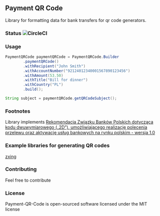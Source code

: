 ## Payment QR Code
Library for formatting data for bank transfers for qr code generators.

### Status ![CircleCI](https://circleci.com/gh/mateuszjanczak/payment-qr-code.svg?style=svg&circle-token=d4addbd70fd7d6ee51387795587db6a1505da19e)

### Usage
```java
PaymentQRCode paymentQRCode = PaymentQRCode.Builder
        .paymentQRCode()
        .withRecipient("John Smith")
        .withAccountNumber("92124012340001567890123456")
        .withAmount(53.50)
        .withTitle("Bill for dinner")
        .withCountry("PL")
        .build();

String subject = paymentQRCode.getQRCodeSubject();
```

### Footnotes
Library implements [Rekomendacja Związku Banków Polskich dotycząca kodu dwuwymiarowego („2D”), umożliwiającego realizację polecenia przelewu oraz aktywację usług bankowych na rynku polskim - wersja 1.0](https://zbp.pl/getmedia/1d7fef90-d193-4a2d-a1c3-ffdf1b0e0649/2013-12-03_-_Rekomendacja_-_Standard_2D)

### Example libraries for generating QR codes
[zxing](https://github.com/zxing/zxing)

### Contributing
Feel free to contribute

### License
Payment-QR-Code is open-sourced software licensed under the MIT license